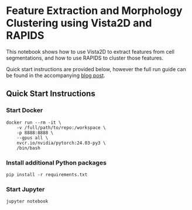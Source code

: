 # Feature Extraction and Morphology Clustering using Vista2D and RAPIDS

This notebook shows how to use Vista2D to extract features from cell segmentations, and how to use RAPIDS to cluster those features. 

Quick start instructions are provided below, however the full run guide can be found in the accompanying [blog post](). 

## Quick Start  Instructions 

### Start Docker

```
docker run --rm -it \
    -v /full/path/to/repo:/workspace \
    -p 8888:8888 \
    --gpus all \
    nvcr.io/nvidia/pytorch:24.03-py3 \
    /bin/bash
```
### Install additional Python packages  

```
pip install -r requirements.txt 
```

### Start Jupyter

```
jupyter notebook
```
